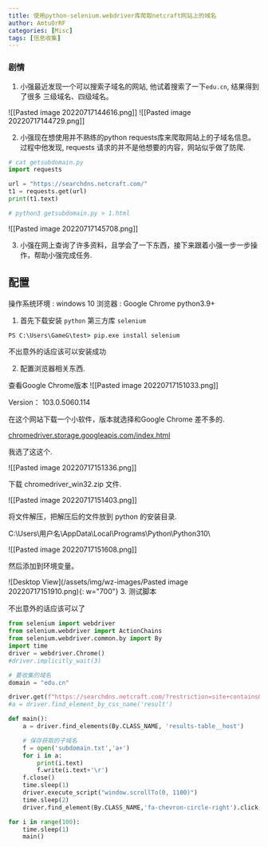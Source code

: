 ```yaml
---
title: 使用python-selenium.webdriver库爬取netcraft网站上的域名
author: AmtuOrRF
categories: [Misc]
tags: [信息收集]
---
```

### 剧情
1. 小强最近发现一个可以搜索子域名的网站, 他试着搜索了一下`edu.cn`, 结果得到了很多 三级域名、四级域名。

![[Pasted image 20220717144616.png]]
![[Pasted image 20220717144729.png]]

2. 小强现在想使用并不熟练的python requests库来爬取网站上的子域名信息。过程中他发现, requests 请求的并不是他想要的内容，网站似乎做了防爬.

```python
# cat getsubdomain.py 
import requests

url = "https://searchdns.netcraft.com/"
t1 = requests.get(url)
print(t1.text)

# python3 getsubdomain.py > 1.html
```

![[Pasted image 20220717145708.png]]

3. 小强在网上查询了许多资料，且学会了一下东西，接下来跟着小强一步一步操作，帮助小强完成任务.


## 配置
操作系统环境 : windows 10
浏览器 : Google Chrome
python3.9+


1. 首先下载安装 `python` 第三方库 `selenium`

```cmd
PS C:\Users\GameG\test> pip.exe install selenium
```

不出意外的话应该可以安装成功



2. 配置浏览器相关东西.

查看Google Chrome版本
![[Pasted image 20220717151033.png]]

Version： 103.0.5060.114

在这个网站下载一个小软件，版本就选择和Google Chrome 差不多的.

[chromedriver.storage.googleapis.com/index.html](http://chromedriver.storage.googleapis.com/index.html)

我选了这这个.

![[Pasted image 20220717151336.png]]

下载 chromedriver_win32.zip 文件.

![[Pasted image 20220717151403.png]]

将文件解压，把解压后的文件放到 python 的安装目录.

C:\Users\用户名\AppData\Local\Programs\Python\Python310\

![[Pasted image 20220717151608.png]]

然后添加到环境变量。


![Desktop View](/assets/img/wz-images/Pasted image 20220717151910.png){: w="700"}
3. 测试脚本

不出意外的话应该可以了

```python
from selenium import webdriver
from selenium.webdriver import ActionChains
from selenium.webdriver.common.by import By
import time
driver = webdriver.Chrome()
#driver.implicitly_wait(3)

# 要收集的域名
domain = "edu.cn"

driver.get(f"https://searchdns.netcraft.com/?restriction=site+contains&host={domain}&position=limited")
#a = driver.find_element_by_css_name('result')

def main():
    a = driver.find_elements(By.CLASS_NAME, 'results-table__host')

	# 保存获取的子域名
    f = open('subdomain.txt','a+')
    for i in a:
        print(i.text)
        f.write(i.text+'\r')
    f.close()
    time.sleep(1)
    driver.execute_script("window.scrollTo(0, 1100)")
    time.sleep(2)
    driver.find_element(By.CLASS_NAME,'fa-chevron-circle-right').click()

for i in range(100):
    time.sleep(1)
    main()
```

